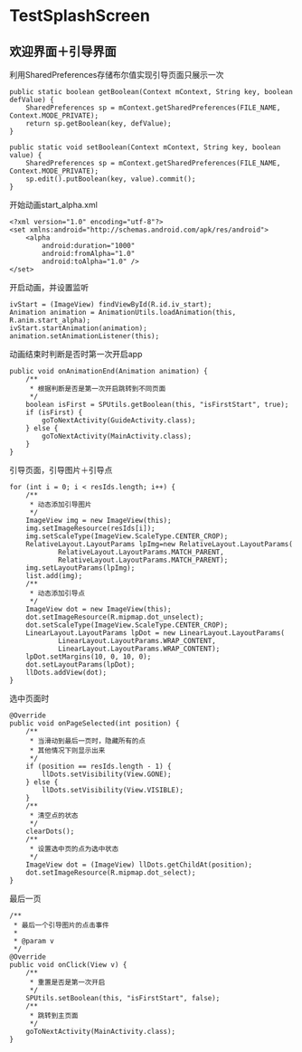 # TestSplashScreen

## 欢迎界面＋引导界面

利用SharedPreferences存储布尔值实现引导页面只展示一次

	public static boolean getBoolean(Context mContext, String key, boolean defValue) {
        SharedPreferences sp = mContext.getSharedPreferences(FILE_NAME, Context.MODE_PRIVATE);
        return sp.getBoolean(key, defValue);
    }
    
    public static void setBoolean(Context mContext, String key, boolean value) {
    	SharedPreferences sp = mContext.getSharedPreferences(FILE_NAME, Context.MODE_PRIVATE);
    	sp.edit().putBoolean(key, value).commit();
    }
    
开始动画start_alpha.xml

	<?xml version="1.0" encoding="utf-8"?>
	<set xmlns:android="http://schemas.android.com/apk/res/android">
	    <alpha
	        android:duration="1000"
	        android:fromAlpha="1.0"
	        android:toAlpha="1.0" />
	</set>
	
开启动画，并设置监听

	ivStart = (ImageView) findViewById(R.id.iv_start);
	Animation animation = AnimationUtils.loadAnimation(this, R.anim.start_alpha);
	ivStart.startAnimation(animation);
	animation.setAnimationListener(this);
	
动画结束时判断是否时第一次开启app

    public void onAnimationEnd(Animation animation) {
        /**
         * 根据判断是否是第一次开启跳转到不同页面
         */
        boolean isFirst = SPUtils.getBoolean(this, "isFirstStart", true);
        if (isFirst) {
            goToNextActivity(GuideActivity.class);
        } else {
            goToNextActivity(MainActivity.class);
        }
    }
    
引导页面，引导图片＋引导点

    for (int i = 0; i < resIds.length; i++) {
        /**
         * 动态添加引导图片
         */
        ImageView img = new ImageView(this);
        img.setImageResource(resIds[i]);
        img.setScaleType(ImageView.ScaleType.CENTER_CROP);
        RelativeLayout.LayoutParams lpImg=new RelativeLayout.LayoutParams(
                RelativeLayout.LayoutParams.MATCH_PARENT,
                RelativeLayout.LayoutParams.MATCH_PARENT);
        img.setLayoutParams(lpImg);
        list.add(img);
        /**
         * 动态添加引导点
         */
        ImageView dot = new ImageView(this);
        dot.setImageResource(R.mipmap.dot_unselect);
        dot.setScaleType(ImageView.ScaleType.CENTER_CROP);
        LinearLayout.LayoutParams lpDot = new LinearLayout.LayoutParams(
                LinearLayout.LayoutParams.WRAP_CONTENT,
                LinearLayout.LayoutParams.WRAP_CONTENT);
        lpDot.setMargins(10, 0, 10, 0);
        dot.setLayoutParams(lpDot);
        llDots.addView(dot);
    }
    
选中页面时

    @Override
    public void onPageSelected(int position) {
        /**
         * 当滑动到最后一页时，隐藏所有的点
         * 其他情况下则显示出来
         */
        if (position == resIds.length - 1) {
            llDots.setVisibility(View.GONE);
        } else {
            llDots.setVisibility(View.VISIBLE);
        }
        /**
         * 清空点的状态
         */
        clearDots();
        /**
         * 设置选中页的点为选中状态
         */
        ImageView dot = (ImageView) llDots.getChildAt(position);
        dot.setImageResource(R.mipmap.dot_select);
    }
    
最后一页

    /**
     * 最后一个引导图片的点击事件
     *
     * @param v
     */
    @Override
    public void onClick(View v) {
        /**
         * 重置是否是第一次开启
         */
        SPUtils.setBoolean(this, "isFirstStart", false);
        /**
         * 跳转到主页面
         */
        goToNextActivity(MainActivity.class);
    }